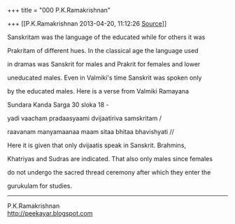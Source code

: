 +++
title = "000 P.K.Ramakrishnan"

+++
[[P.K.Ramakrishnan	2013-04-20, 11:12:26 [Source](https://groups.google.com/g/samskrita/c/s-b5jzkOT5A)]]



Sanskritam was the language of the educated while for others it was

Prakritam of different hues. In the classical age the language used

in dramas was Sanskrit for males and Prakrit for females and lower

uneducated males. Even in Valmiki's time Sanskrit was spoken only

by the educated males. Here is a verse from Valmiki Ramayana

Sundara Kanda Sarga 30 sloka 18 -

  

yadi vaacham pradaasyaami dvijaatiriva samskritam /

raavanam manyamaanaa maam sitaa bhitaa bhavishyati //

  

Here it is given that only dvijaatis speak in Sanskrit. Brahmins,

Khatriyas and Sudras are indicated. That also only males since females

do not undergo the sacred thread ceremony after which they enter the

gurukulam for studies.

  



-----------------------------------  
P.K.Ramakrishnan  
<http://peekayar.blogspot.com>

